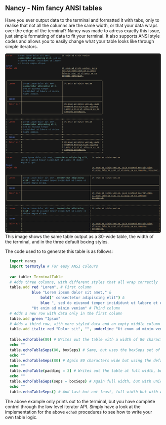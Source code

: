 Nancy - Nim fancy ANSI tables
-----------------------------

Have you ever output data to the terminal and formatted it with tabs, only to
realise that not all the columns are the same width, or that your data wraps
over the edge of the terminal? Nancy was made to adress exactly this issue,
just simple formatting of data to fit your terminal. It also supports ANSI
style codes and allows you to easily change what your table looks like through
simple iterators.

![Example of tables](example.png)
This image shows the same table output as a 80-wide table, the width of the
terminal, and in the three default boxing styles.

The code used to to generate this table is as follows:

```nim
  import nancy
  import termstyle # For easy ANSI colours

  var table: TerminalTable
  # Adds three columns, with different styles that all wrap correctly
  table.add red "Lorem", # First column
            blue "Lorem ipsum dolor sit amet," &
                bold(" consectetur adipiscing elit") &
                blue ", sed do eiusmod tempor incididunt ut labore et dolore magna aliqua.", # Second column
            "Ut enim ad minim veniam" # Third column
  # Adds a new row with data only in the first column
  table.add green "Ipsum"
  # Adds a third row, with more styled data and an empty middle column
  table.add italic red "Dolor sit", "", underline "Ut enum ad minim veniam, quis nostrud exercitation ullamco laboris nisi ut aliquip ex ea commodo consequat."

  table.echoTable(80) # Writes out the table with a width of 80 characters
  echo ""
  table.echoTableSeps(80, boxSeps) # Same, but uses the boxSeps set of separators with Unicode characters
  echo ""
  table.echoTableSeps(80) # Again 80 characters wide but using the default ASCII characters separator set
  echo ""
  table.echoTable(padding = 3) # Writes out the table at full width, but with three characters padding
  echo ""
  table.echoTableSeps(seps = boxSeps) # Again full width, but with unicode separators
  echo ""
  table.echoTableSeps() # And last but not least, full width but with ASCII separators
```

The above example only prints out to the terminal, but you have complete control
through the low level iterator API. Simply have a look at the implementation for
the above `echoX` procedures to see how to write your own table logic.
